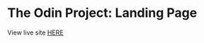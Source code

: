 # The Odin Project: Landing Page

View live site [HERE](https://xxnoc.github.io/odin-landing-page/)
